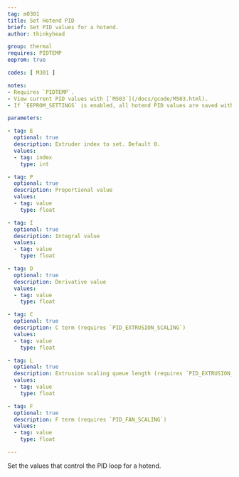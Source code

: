 ```yaml
---
tag: m0301
title: Set Hotend PID
brief: Set PID values for a hotend.
author: thinkyhead

group: thermal
requires: PIDTEMP
eeprom: true

codes: [ M301 ]

notes:
- Requires `PIDTEMP`.
- View current PID values with [`M503`](/docs/gcode/M503.html).
- If `EEPROM_SETTINGS` is enabled, all hotend PID values are saved with [`M500`](/docs/gcode/M500.html), loaded with [`M501`](/docs/gcode/M501.html), and reset with [`M502`](/docs/gcode/M502.html).

parameters:

- tag: E
  optional: true
  description: Extruder index to set. Default 0.
  values:
  - tag: index
    type: int

- tag: P
  optional: true
  description: Proportional value
  values:
  - tag: value
    type: float

- tag: I
  optional: true
  description: Integral value
  values:
  - tag: value
    type: float

- tag: D
  optional: true
  description: Derivative value
  values:
  - tag: value
    type: float

- tag: C
  optional: true
  description: C term (requires `PID_EXTRUSION_SCALING`)
  values:
  - tag: value
    type: float

- tag: L
  optional: true
  description: Extrusion scaling queue length (requires `PID_EXTRUSION_SCALING`)
  values:
  - tag: value
    type: float

- tag: F
  optional: true
  description: F term (requires `PID_FAN_SCALING`)
  values:
  - tag: value
    type: float

---
```


Set the values that control the PID loop for a hotend.
